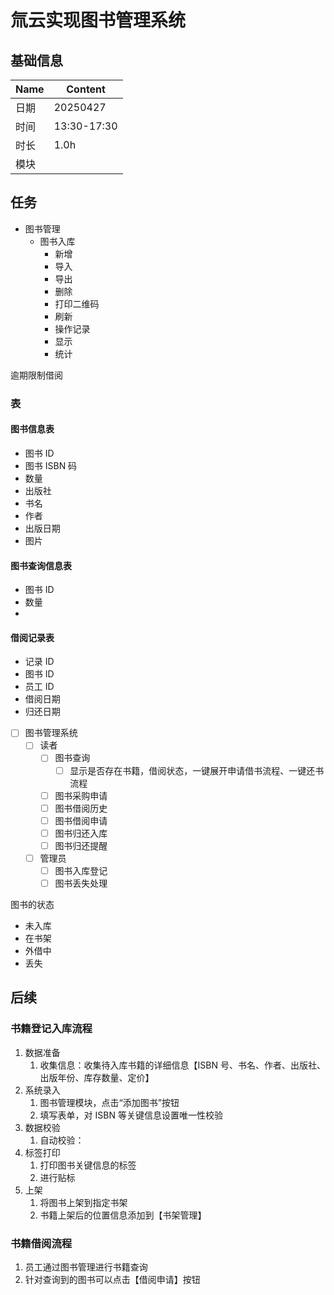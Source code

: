 # 氚云实现图书管理系统

## 基础信息

| Name | Content     |
| ---- | ----------- |
| 日期 | 20250427    |
| 时间 | 13:30-17:30 |
| 时长 | 1.0h        |
| 模块 |             |

## 任务

- 图书管理
  - 图书入库
    - 新增
    - 导入
    - 导出
    - 删除
    - 打印二维码
    - 刷新
    - 操作记录
    - 显示
    - 统计

逾期限制借阅

### 表

#### 图书信息表

- 图书 ID
- 图书 ISBN 码
- 数量
- 出版社
- 书名
- 作者
- 出版日期
- 图片

#### 图书查询信息表

- 图书 ID
- 数量
-

#### 借阅记录表

- 记录 ID
- 图书 ID
- 员工 ID
- 借阅日期
- 归还日期

- [ ] 图书管理系统
  - [ ] 读者
    - [ ] 图书查询
      - [ ] 显示是否存在书籍，借阅状态，一键展开申请借书流程、一键还书流程
    - [ ] 图书采购申请
    - [ ] 图书借阅历史
    - [ ] 图书借阅申请
    - [ ] 图书归还入库
    - [ ] 图书归还提醒
  - [ ] 管理员
    - [ ] 图书入库登记
    - [ ] 图书丢失处理

图书的状态

- 未入库
- 在书架
- 外借中
- 丢失

## 后续

### 书籍登记入库流程

1. 数据准备
   1. 收集信息：收集待入库书籍的详细信息【ISBN 号、书名、作者、出版社、出版年份、库存数量、定价】
2. 系统录入
   1. 图书管理模块，点击“添加图书”按钮
   2. 填写表单，对 ISBN 等关键信息设置唯一性校验
3. 数据校验
   1. 自动校验：
4. 标签打印
   1. 打印图书关键信息的标签
   2. 进行贴标
5. 上架
   1. 将图书上架到指定书架
   2. 书籍上架后的位置信息添加到【书架管理】

### 书籍借阅流程

1. 员工通过图书管理进行书籍查询
2. 针对查询到的图书可以点击【借阅申请】按钮
